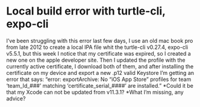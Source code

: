 
# Local build error with turtle-cli, expo-cli

I’ve been struggling with this error last few days, I use an old mac book pro from late 2012 to create a local IPA file whit the turtle-cli v0.27.4, expo-cli v5.5.1, but this week I notice that my certificate was expired, so I created a new one on the apple developer site. Then I updated the profile with the currently active certificate, I download both of them, and after installing the certificate on my device and export a new .p12 valid Keystore I’m getting an error that says:
“error: exportArchive: No “iOS App Store” profiles for team ‘team_Id_###’ matching ‘certificate_serial_####’ are installed.”
*Could it be that my Xcode can not be updated from v11.3.1?
*What I’m missing, any advice?

        